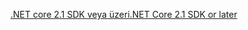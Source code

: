 [<span data-ttu-id="e8e12-101">.NET core 2.1 SDK veya üzeri</span><span class="sxs-lookup"><span data-stu-id="e8e12-101">.NET Core 2.1 SDK or later</span></span>](https://www.microsoft.com/net/download/all)

